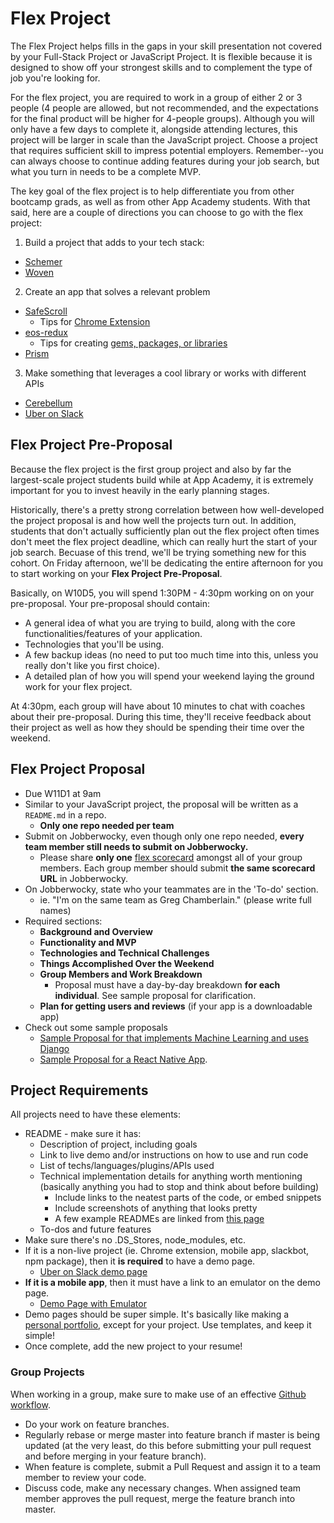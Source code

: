 # Flex Project

The Flex Project helps fills in the gaps in your skill presentation not covered by your Full-Stack Project or JavaScript Project. It is flexible because it is designed to show off your strongest skills and to complement the type of job you're looking for.

For the flex project, you are required to work in a group of either 2 or 3 people (4 people are allowed, but not recommended, and the expectations for the final product will be higher for 4-people groups). Although you will only have a few days to complete it, alongside attending lectures, this project will be larger in scale than the JavaScript project. Choose a project that requires sufficient skill to impress potential employers. Remember--you can always choose to continue adding features during your job search, but what you turn in needs to be a complete MVP.

The key goal of the flex project is to help differentiate you from other bootcamp grads, as well as from other App Academy students. With that said, here are a couple of directions you can choose to go with the flex project:

1. Build a project that adds to your tech stack:

* [Schemer](http://www.schemer.me/#/home)
* [Woven](http://woven-app.com/)

2. Create an app that solves a relevant problem

* [SafeScroll](https://chrome.google.com/webstore/detail/safescroll/lkkeaiancamiccigdofacokfdjegoanm/related)
  * Tips for [Chrome Extension](chrome-extension.md)
* [eos-redux](https://www.npmjs.com/package/eos-redux)
  * Tips for creating [gems, packages, or libraries](gem-or-library.md)
* [Prism](http://www.prismextension.com/)

3. Make something that leverages a cool library or works with different APIs

* [Cerebellum](https://mvelk.github.io/cerebellum/)
* [Uber on Slack](https://uberonslack.com/)

## Flex Project Pre-Proposal

Because the flex project is the first group project and also by far the largest-scale project students build while at App Academy, it is extremely important for you to invest heavily in the early planning stages.

Historically, there's a pretty strong correlation between how well-developed the project proposal is and how well the projects turn out. In addition, students that don't actually sufficiently plan out the flex project often times don't meet the flex project deadline, which can really hurt the start of your job search. Becuase of this trend, we'll be trying something new for this cohort. On Friday afternoon, we'll be dedicating the entire afternoon for you to start working on your **Flex Project Pre-Proposal**.

Basically, on W10D5, you will spend 1:30PM - 4:30pm working on on your pre-proposal. Your pre-proposal should contain:

* A general idea of what you are trying to build, along with the core functionalities/features of your application.
* Technologies that you'll be using.
* A few backup ideas (no need to put too much time into this, unless you really don't like you first choice).
* A detailed plan of how you will spend your weekend laying the ground work for your flex project.

At 4:30pm, each group will have about 10 minutes to chat with coaches about their pre-proposal. During this time, they'll receive feedback about their project as well as how they should be spending their time over the weekend.

## Flex Project Proposal

* Due W11D1 at 9am
* Similar to your JavaScript project, the proposal will be written as a `README.md` in a repo.
  * **Only one repo needed per team**
* Submit on Jobberwocky, even though only one repo needed, **every team member still needs to submit on Jobberwocky.**
  * Please share **only one** [flex scorecard](https://docs.google.com/spreadsheets/d/18tWMvVYWXgPqz0g7MwKQ3EGWKczxQaeTuISgfo34PqM/edit?usp=sharing) amongst all of your group members. Each group member should submit **the same scorecard URL** in Jobberwocky.
* On Jobberwocky, state who your teammates are in the 'To-do' section.
  * ie. "I'm on the same team as Greg Chamberlain." (please write full names)
* Required sections:
  * **Background and Overview**
  * **Functionality and MVP**
  * **Technologies and Technical Challenges**
  * **Things Accomplished Over the Weekend**
  * **Group Members and Work Breakdown**
    * Proposal must have a day-by-day breakdown **for each individual**. See sample proposal for clarification.
  * **Plan for getting users and reviews** (if your app is a downloadable app)
* Check out some sample proposals
  * [Sample Proposal for that implements Machine Learning and uses Django](./flex-sample-proposal2/README.md)
  * [Sample Proposal for a React Native App](https://github.com/JaredTan/Woven/tree/master/docs).

## Project Requirements

All projects need to have these elements:

* README - make sure it has:
  * Description of project, including goals
  * Link to live demo and/or instructions on how to use and run code
  * List of techs/languages/plugins/APIs used
  * Technical implementation details for anything worth mentioning (basically anything you had to stop and think about before building)
    * Include links to the neatest parts of the code, or embed snippets
    * Include screenshots of anything that looks pretty
    * A few example READMEs are linked from [this page][example-readmes]
  * To-dos and future features
* Make sure there's no .DS_Stores, node_modules, etc.
* If it is a non-live project (ie. Chrome extension, mobile app, slackbot, npm package), then it **is required** to have a demo page.
  * [Uber on Slack demo page](https://uberonslack.com/)
* **If it is a mobile app**, then it must have a link to an emulator on the demo page.
  * [Demo Page with Emulator](https://jastack.github.io/demo_page/)
* Demo pages should be super simple. It's basically like making a [personal portfolio](../../application-materials/portfolio/portfolio.md), except for your project. Use templates, and keep it simple!
* Once complete, add the new project to your resume!

[example-readmes]: ../example-readmes.md

### Group Projects

When working in a group, make sure to make use of an effective [Github workflow](https://www.atlassian.com/git/tutorials/syncing).

* Do your work on feature branches.
* Regularly rebase or merge master into feature branch if master is being updated (at the very least, do this before submitting your pull request and before merging in your feature branch).
* When feature is complete, submit a Pull Request and assign it to a team member to review your code.
* Discuss code, make any necessary changes. When assigned team member approves the pull request, merge the feature branch into master.
